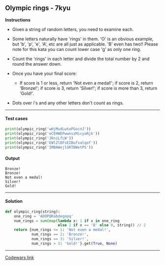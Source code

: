 ## Olympic rings - 7kyu

**Instructions**

- Given a string of random letters, you need to examine each. 

- Some letters naturally have 'rings' in them. 'O' is an obvious example, but 'b', 'p', 'e', 'A', etc are all just as applicable. 'B' even has two!! Please note for this kata you can count lower case 'g' as only one ring.

- Count the 'rings' in each letter and divide the total number by 2 and round the answer down. 

- Once you have your final score:

    - If score is 1 or less, return 'Not even a medal!'; if score is 2, return 'Bronze!'; if score is 3, return 'Silver!'; if score is more than 3, return 'Gold!'.

- Dots over i's and any other letters don't count as rings.

---

#### Test cases

```python
print(olympic_ring('wHjMudLwtoPGocnJ'))
print(olympic_ring('eCEHWEPwwnvzMicyaRjk'))
print(olympic_ring('JKniLfLW'))
print(olympic_ring('EWlZlDFsEIBufsalqof'))
print(olympic_ring('IMBAWejlGRTDWetPS'))
```

#### Output 

```
Bronze!
Bronze!
Not even a medal!
Silver!
Gold!
```

---

#### Solution

```python
def olympic_ring(string):
    one_ring = 'ADOPQRabdegopq'
    num_rings = sum(map(lambda x: 1 if x in one_ring 
                        else 2 if x == 'B' else 0, string)) // 2
    return {num_rings <= 1: 'Not even a medal!', 
            num_rings == 2: 'Bronze!', 
            num_rings == 3: 'Silver!', 
            num_rings > 3: 'Gold!'}.get(True, None)
```

---

[Codewars link](https://www.codewars.com/kata/57d06663eca260fe630001cc/)

